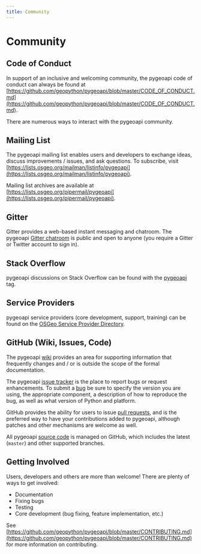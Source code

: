 ```yaml
---
title: Community
---
```


# Community

## Code of Conduct

In support of an inclusive and welcoming community, the pygeoapi code of conduct can always be found at [https://github.com/geopython/pygeoapi/blob/master/CODE_OF_CONDUCT.md](https://github.com/geopython/pygeoapi/blob/master/CODE_OF_CONDUCT.md).

There are numerous ways to interact with the pygeoapi community.

## Mailing List

The pygeoapi mailing list enables users and developers to exchange ideas, discuss improvements / issues, and ask questions. To subscribe, visit [https://lists.osgeo.org/mailman/listinfo/pygeoapi](https://lists.osgeo.org/mailman/listinfo/pygeoapi).

Mailing list archives are available at [https://lists.osgeo.org/pipermail/pygeoapi](https://lists.osgeo.org/pipermail/pygeoapi).

## Gitter

Gitter provides a web-based instant messaging and chatroom.  The pygeoapi [Gitter chatroom](https://gitter.im/geopython/pygeoapi) is public and open to anyone (you require a Gitter or Twitter account to sign in).

## Stack Overflow

pygeoapi discussions on Stack Overflow can be found with the [pygeoapi](https://stackoverflow.com/questions/tagged/pygeoapi) tag.

## Service Providers

pygeoapi service providers (core development, support, training) can be found on the [OSGeo Service Provider Directory](https://www.osgeo.org/service-providers).

## GitHub (Wiki, Issues, Code)

The pygeoapi [wiki](https://github.com/geopython/pygeoapi/wiki) provides an area for supporting information that frequently changes and / or is outside the scope of the formal documentation.

The pygeoapi [issue tracker](https://github.com/geopython/pygeoapi/issues) is the place to report bugs or request enhancements.  To submit a [bug](https://github.com/geopython/pygeoapi/issues/) be sure to specify the version you are using, the appropriate component, a description of how to reproduce the bug, as well as what version of Python and platform.

GitHub provides the ability for users to issue [pull requests](https://help.github.com/articles/creating-a-pull-request), and is the preferred way to have your contributions added to pygeoapi, although patches and other mechanisms are welcome as well.

All pygeoapi [source code](https://github.com/geopython/pygeoapi) is managed on GitHub, which includes the latest (`master`) and other supported branches.

## Getting Involved

Users, developers and others are more than welcome!  There are plenty of ways to get involved:

- Documentation
- Fixing bugs
- Testing
- Core development (bug fixing, feature implementation, etc.)

See [https://github.com/geopython/pygeoapi/blob/master/CONTRIBUTING.md](https://github.com/geopython/pygeoapi/blob/master/CONTRIBUTING.md) for more information on contributing.
